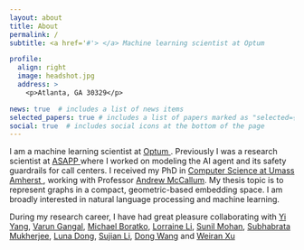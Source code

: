 ```yaml
---
layout: about
title: About
permalink: /
subtitle: <a href='#'> </a> Machine learning scientist at Optum

profile:
  align: right
  image: headshot.jpg
  address: >
    <p>Atlanta, GA 30329</p>

news: true  # includes a list of news items
selected_papers: true # includes a list of papers marked as "selected={true}"
social: true  # includes social icons at the bottom of the page
---
```

I am a machine learning scientist at <a href="https://www.optum.com/en/"> Optum </a>. Previously I was a research scientist at <a href="https://www.asapp.com/"> ASAPP </a> where I worked on modeling the AI agent and its safety guardrails for call centers. I received my PhD in <a href="https://www.cics.umass.edu/"> Computer Science at Umass Amherst </a>, working with Professor <a href="https://people.cs.umass.edu/~mccallum/">Andrew McCallum</a>. My thesis topic is to represent graphs in a compact, geometric-based embedding space. I am broadly interested in natural language processing and machine learning.

During my research career, I have had great pleasure collaborating with <a href="https://yiyangnlp.github.io/">Yi Yang</a>,  <a href="https://vgtomahawk.github.io/">Varun Gangal</a>, <a href="https://www.mboratko.com/">Michael Boratko</a>, <a href="https://people.cs.umass.edu/~xiangl/">Lorraine Li</a>, <a href="https://scholar.google.com/citations?user=ULmldMQAAAAJ&hl=en">Sunil Mohan</a>, <a href="https://www.microsoft.com/en-us/research/people/submukhe/">Subhabrata  Mukherjee</a>, <a href="https://lunadong.com/">Luna Dong</a>, <a href="http://123.56.88.210/">Sujian Li</a>, <a href="https://scholar.google.com/citations?user=bzUAoWIAAAAJ&hl=en">Dong Wang</a> and <a href="https://scholar.google.com/citations?user=iZZfm-8AAAAJ&hl=en">Weiran Xu</a>

